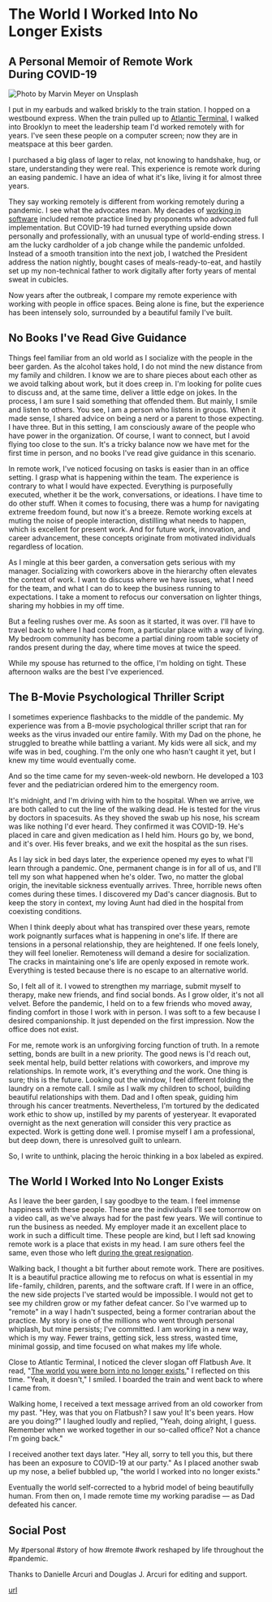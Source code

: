 # The World I Worked Into No Longer Exists
## A Personal Memoir of Remote Work During COVID-19

![Photo by Marvin Meyer on Unsplash](images/59-01.jpeg)

I put in my earbuds and walked briskly to the train station. I hopped on a westbound express. When the train pulled up to [Atlantic Terminal](https://en.wikipedia.org/wiki/Atlantic_Terminal), I walked into Brooklyn to meet the leadership team I'd worked remotely with for years. I've seen these people on a computer screen; now they are in meatspace at this beer garden.

I purchased a big glass of lager to relax, not knowing to handshake, hug, or stare, understanding they were real. This experience is remote work during an easing pandemic. I have an idea of what it's like, living it for almost three years.

They say working remotely is different from working remotely during a pandemic. I see what the advocates mean. My decades of [working in software](https://medium.com/@solidi/my-goal-is-to-ship-c772f63c278d) included remote practice lined by proponents who advocated full implementation. But COVID-19 had turned everything upside down personally and professionally, with an unusual type of world-ending stress. I am the lucky cardholder of a job change while the pandemic unfolded. Instead of a smooth transition into the next job, I watched the President address the nation nightly, bought cases of meals-ready-to-eat, and hastily set up my non-technical father to work digitally after forty years of mental sweat in cubicles.

Now years after the outbreak, I compare my remote experience with working with people in office spaces. Being alone is fine, but the experience has been intensely solo, surrounded by a beautiful family I've built.

## No Books I've Read Give Guidance

Things feel familiar from an old world as I socialize with the people in the beer garden. As the alcohol takes hold, I do not mind the new distance from my family and children. I know we are to share pieces about each other as we avoid talking about work, but it does creep in. I'm looking for polite cues to discuss and, at the same time, deliver a little edge on jokes. In the process, I am sure I said something that offended them. But mainly, I smile and listen to others. You see, I am a person who listens in groups. When it made sense, I shared advice on being a nerd or a parent to those expecting. I have three. But in this setting, I am consciously aware of the people who have power in the organization. Of course, I want to connect, but I avoid flying too close to the sun. It's a tricky balance now we have met for the first time in person, and no books I've read give guidance in this scenario.

In remote work, I've noticed focusing on tasks is easier than in an office setting. I grasp what is happening within the team. The experience is contrary to what I would have expected. Everything is purposefully executed, whether it be the work, conversations, or ideations. I have time to do other stuff. When it comes to focusing, there was a hump for navigating extreme freedom found, but now it's a breeze. Remote working excels at muting the noise of people interaction, distilling what needs to happen, which is excellent for present work. And for future work, innovation, and career advancement, these concepts originate from motivated individuals regardless of location.

As I mingle at this beer garden, a conversation gets serious with my manager. Socializing with coworkers above in the hierarchy often elevates the context of work. I want to discuss where we have issues, what I need for the team, and what I can do to keep the business running to expectations. I take a moment to refocus our conversation on lighter things, sharing my hobbies in my off time.

But a feeling rushes over me. As soon as it started, it was over. I'll have to travel back to where I had come from, a particular place with a way of living. My bedroom community has become a partial dining room table society of randos present during the day, where time moves at twice the speed.

While my spouse has returned to the office, I'm holding on tight. These afternoon walks are the best I've experienced.

## The B-Movie Psychological Thriller Script

I sometimes experience flashbacks to the middle of the pandemic. My experience was from a B-movie psychological thriller script that ran for weeks as the virus invaded our entire family. With my Dad on the phone, he struggled to breathe while battling a variant. My kids were all sick, and my wife was in bed, coughing. I'm the only one who hasn't caught it yet, but I knew my time would eventually come.

And so the time came for my seven-week-old newborn. He developed a 103 fever and the pediatrician ordered him to the emergency room.

It's midnight, and I'm driving with him to the hospital. When we arrive, we are both called to cut the line of the walking dead. He is tested for the virus by doctors in spacesuits. As they shoved the swab up his nose, his scream was like nothing I'd ever heard. They confirmed it was COVID-19. He's placed in care and given medication as I held him. Hours go by, we bond, and it's over. His fever breaks, and we exit the hospital as the sun rises.

As I lay sick in bed days later, the experience opened my eyes to what I'll learn through a pandemic. One, permanent change is in for all of us, and I'll tell my son what happened when he's older. Two, no matter the global origin, the inevitable sickness eventually arrives. Three, horrible news often comes during these times. I discovered my Dad's cancer diagnosis. But to keep the story in context, my loving Aunt had died in the hospital from coexisting conditions.

When I think deeply about what has transpired over these years, remote work poignantly surfaces what is happening in one's life. If there are tensions in a personal relationship, they are heightened. If one feels lonely, they will feel lonelier. Remoteness will demand a desire for socialization. The cracks in maintaining one's life are openly exposed in remote work. Everything is tested because there is no escape to an alternative world.

So, I felt all of it. I vowed to strengthen my marriage, submit myself to therapy, make new friends, and find social bonds. As I grow older, it's not all velvet. Before the pandemic, I held on to a few friends who moved away, finding comfort in those I work with in person. I was soft to a few because I desired companionship. It just depended on the first impression. Now the office does not exist.

For me, remote work is an unforgiving forcing function of truth. In a remote setting, bonds are built in a new priority. The good news is I'd reach out, seek mental help, build better relations with coworkers, and improve my relationships. In remote work, it's everything *and* the work. One thing is sure; this is the future. Looking out the window, I feel different folding the laundry on a remote call. I smile as I walk my children to school, building beautiful relationships with them. Dad and I often speak, guiding him through his cancer treatments. Nevertheless, I'm tortured by the dedicated work ethic to show up, instilled by my parents of yesteryear. It evaporated overnight as the next generation will consider this very practice as expected. Work is getting done well. I promise myself I am a professional, but deep down, there is unresolved guilt to unlearn.

So, I write to unthink, placing the heroic thinking in a box labeled as expired.

## The World I Worked Into No Longer Exists

As I leave the beer garden, I say goodbye to the team. I feel immense happiness with these people. These are the individuals I'll see tomorrow on a video call, as we've always had for the past few years. We will continue to run the business as needed. My employer made it an excellent place to work in such a difficult time. These people are kind, but I left sad knowing remote work is a place that exists in my head. I am sure others feel the same, even those who left [during the great resignation](https://betterprogramming.pub/in-software-when-an-engineer-exits-the-team-1e550303cff8).

Walking back, I thought a bit further about remote work. There are positives. It is a beautiful practice allowing me to refocus on what is essential in my life - family, children, parents, and the software craft. If I were in an office, the new side projects I've started would be impossible. I would not get to see my children grow or my father defeat cancer. So I've warmed up to "remote" in a way I hadn't suspected, being a former contrarian about the practice. My story is one of the millions who went through personal whiplash, but mine persists; I've committed. I am working in a new way, which is my way. Fewer trains, getting sick, less stress, wasted time, minimal gossip, and time focused on what makes my life whole.

Close to Atlantic Terminal, I noticed the clever slogan off Flatbush Ave. It read, "[The world you were born into no longer exists.](https://www.reddit.com/r/Millennials/comments/ps3r69/your_parents_raised_you_for_a_world_that_no/)" I reflected on this time. "Yeah, it doesn't," I smiled. I boarded the train and went back to where I came from.

Walking home, I received a text message arrived from an old coworker from my past. "Hey, was that you on Flatbush? I saw you! It's been years. How are you doing?" I laughed loudly and replied, "Yeah, doing alright, I guess. Remember when we worked together in our so-called office? Not a chance I'm going back."

I received another text days later. "Hey all, sorry to tell you this, but there has been an exposure to COVID-19 at our party." As I placed another swab up my nose, a belief bubbled up, "the world I worked into no longer exists."

Eventually the world self-corrected to a hybrid model of being beautifully human. From then on, I made remote time my working paradise — as Dad defeated his cancer.

## Social Post

My #personal #story of how #remote #work reshaped by life throughout the #pandemic.

Thanks to Danielle Arcuri and Douglas J. Arcuri for editing and support.

[url](https://medium.com/@solidi/the-world-i-worked-into-no-longer-exists-732659963058)

